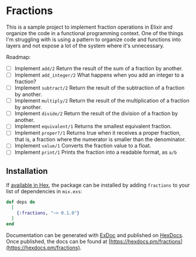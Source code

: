 # Fractions

This is a sample project to implement fraction operations in Elixir and organize
the code in a functional programming context.
One of the things I'm struggling with is using a pattern to organize code and
functions into layers and not expose a lot of the system where it's unnecessary.

Roadmap:
- [ ] Implement `add/2`
  Return the result of the sum of a fraction by another.
- [ ] Implement `add_integer/2`
  What happens when you add an integer to a fraction?
- [ ] Implement `subtract/2`
  Return the result of the subtraction of a fraction by another.
- [ ] Implement `multiply/2`
  Return the result of the multiplication of a fraction by another.
- [ ] Implement `divide/2`
  Return the result of the division of a fraction by another.
- [ ] Implement `equivalent/1`
  Returns the smallest equivalent fraction.
- [ ] Implement `proper?/1`
  Returns true when it receives a proper fraction, that is, a fraction where the
  numerator is smaller than the denominator.
- [ ] Implement `value/1`
  Converts the fraction value to a float.
- [ ] Implement `print/1`
  Prints the fraction into a readable format, as `a/b`
## Installation

If [available in Hex](https://hex.pm/docs/publish), the package can be installed
by adding `fractions` to your list of dependencies in `mix.exs`:

```elixir
def deps do
  [
    {:fractions, "~> 0.1.0"}
  ]
end
```

Documentation can be generated with [ExDoc](https://github.com/elixir-lang/ex_doc)
and published on [HexDocs](https://hexdocs.pm). Once published, the docs can
be found at [https://hexdocs.pm/fractions](https://hexdocs.pm/fractions).
